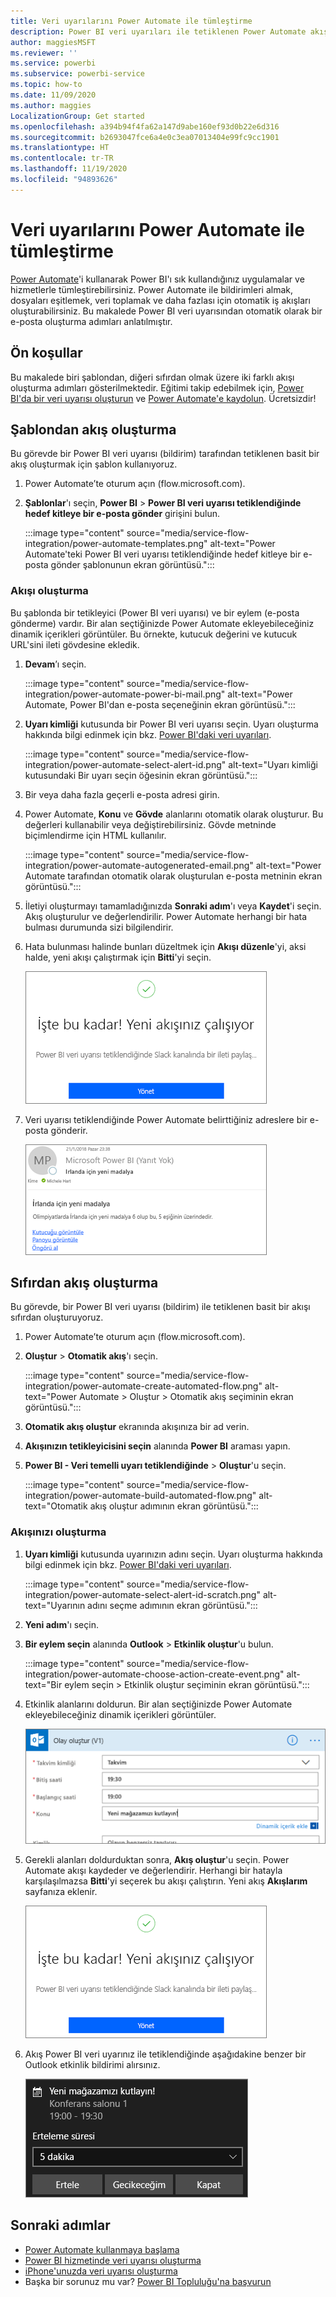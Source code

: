 ```yaml
---
title: Veri uyarılarını Power Automate ile tümleştirme
description: Power BI veri uyarıları ile tetiklenen Power Automate akışları oluşturmayı öğrenin.
author: maggiesMSFT
ms.reviewer: ''
ms.service: powerbi
ms.subservice: powerbi-service
ms.topic: how-to
ms.date: 11/09/2020
ms.author: maggies
LocalizationGroup: Get started
ms.openlocfilehash: a394b94f4fa62a147d9abe160ef93d0b22e6d316
ms.sourcegitcommit: b2693047fce6a4e0c3ea07013404e99fc9cc1901
ms.translationtype: HT
ms.contentlocale: tr-TR
ms.lasthandoff: 11/19/2020
ms.locfileid: "94893626"
---
```

# <a name="integrate-data-alerts-with-power-automate"></a>Veri uyarılarını Power Automate ile tümleştirme

[Power Automate](/power-automate/getting-started)'i kullanarak Power BI'ı sık kullandığınız uygulamalar ve hizmetlerle tümleştirebilirsiniz. Power Automate ile bildirimleri almak, dosyaları eşitlemek, veri toplamak ve daha fazlası için otomatik iş akışları oluşturabilirsiniz. Bu makalede Power BI veri uyarısından otomatik olarak bir e-posta oluşturma adımları anlatılmıştır.

## <a name="prerequisites"></a>Ön koşullar
Bu makalede biri şablondan, diğeri sıfırdan olmak üzere iki farklı akışı oluşturma adımları gösterilmektedir. Eğitimi takip edebilmek için, [Power BI'da bir veri uyarısı oluşturun](../create-reports/service-set-data-alerts.md) ve [Power Automate'e kaydolun](https://flow.microsoft.com/#home-signup). Ücretsizdir!

## <a name="create-a-flow-from-a-template"></a>Şablondan akış oluşturma
Bu görevde bir Power BI veri uyarısı (bildirim) tarafından tetiklenen basit bir akış oluşturmak için şablon kullanıyoruz.

1. Power Automate’te oturum açın (flow.microsoft.com).
2. **Şablonlar**'ı seçin, **Power BI** > **Power BI veri uyarısı tetiklendiğinde hedef kitleye bir e-posta gönder** girişini bulun.
   
    :::image type="content" source="media/service-flow-integration/power-automate-templates.png" alt-text="Power Automate'teki Power BI veri uyarısı tetiklendiğinde hedef kitleye bir e-posta gönder şablonunun ekran görüntüsü.":::

### <a name="build-the-flow"></a>Akışı oluşturma
Bu şablonda bir tetikleyici (Power BI veri uyarısı) ve bir eylem (e-posta gönderme) vardır. Bir alan seçtiğinizde Power Automate ekleyebileceğiniz dinamik içerikleri görüntüler.  Bu örnekte, kutucuk değerini ve kutucuk URL'sini ileti gövdesine ekledik.

1. **Devam**’ı seçin.

    :::image type="content" source="media/service-flow-integration/power-automate-power-bi-mail.png" alt-text="Power Automate, Power BI'dan e-posta seçeneğinin ekran görüntüsü.":::

1. **Uyarı kimliği** kutusunda bir Power BI veri uyarısı seçin. Uyarı oluşturma hakkında bilgi edinmek için bkz. [Power BI'daki veri uyarıları](../create-reports/service-set-data-alerts.md).
   
    :::image type="content" source="media/service-flow-integration/power-automate-select-alert-id.png" alt-text="Uyarı kimliği kutusundaki Bir uyarı seçin öğesinin ekran görüntüsü.":::
2. Bir veya daha fazla geçerli e-posta adresi girin.

3. Power Automate, **Konu** ve **Gövde** alanlarını otomatik olarak oluşturur. Bu değerleri kullanabilir veya değiştirebilirsiniz. Gövde metninde biçimlendirme için HTML kullanılır.

    :::image type="content" source="media/service-flow-integration/power-automate-autogenerated-email.png" alt-text="Power Automate tarafından otomatik olarak oluşturulan e-posta metninin ekran görüntüsü.":::

1. İletiyi oluşturmayı tamamladığınızda **Sonraki adım**'ı veya **Kaydet**'i seçin.  Akış oluşturulur ve değerlendirilir.  Power Automate herhangi bir hata bulması durumunda sizi bilgilendirir.
2. Hata bulunması halinde bunları düzeltmek için **Akışı düzenle**'yi, aksi halde, yeni akışı çalıştırmak için **Bitti**'yi seçin.
   
   ![Power Automate başarı iletisinin ekran görüntüsü.](media/service-flow-integration/power-bi-flow-running.png)
5. Veri uyarısı tetiklendiğinde Power Automate belirttiğiniz adreslere bir e-posta gönderir.  
   
   ![Power Automate uyarı e-postasının ekran görüntüsü.](media/service-flow-integration/power-bi-flow-email2.png)

## <a name="create-a-flow-from-scratch"></a>Sıfırdan akış oluşturma
Bu görevde, bir Power BI veri uyarısı (bildirim) ile tetiklenen basit bir akışı sıfırdan oluşturuyoruz.

1. Power Automate’te oturum açın (flow.microsoft.com).
2. **Oluştur** > **Otomatik akış**'ı seçin.

    :::image type="content" source="media/service-flow-integration/power-automate-create-automated-flow.png" alt-text="Power Automate > Oluştur > Otomatik akış seçiminin ekran görüntüsü.":::   
3. **Otomatik akış oluştur** ekranında akışınıza bir ad verin.
1. **Akışınızın tetikleyicisini seçin** alanında **Power BI** araması yapın.
1. **Power BI - Veri temelli uyarı tetiklendiğinde** > **Oluştur**'u seçin.

    :::image type="content" source="media/service-flow-integration/power-automate-build-automated-flow.png" alt-text="Otomatik akış oluştur adımının ekran görüntüsü.":::

### <a name="build-your-flow"></a>Akışınızı oluşturma
1. **Uyarı kimliği** kutusunda uyarınızın adını seçin. Uyarı oluşturma hakkında bilgi edinmek için bkz. [Power BI'daki veri uyarıları](../create-reports/service-set-data-alerts.md).

    :::image type="content" source="media/service-flow-integration/power-automate-select-alert-id-scratch.png" alt-text="Uyarının adını seçme adımının ekran görüntüsü.":::   

2. **Yeni adım**'ı seçin.
   
3. **Bir eylem seçin** alanında **Outlook** > **Etkinlik oluştur**'u bulun.

    :::image type="content" source="media/service-flow-integration/power-automate-choose-action-create-event.png" alt-text="Bir eylem seçin > Etkinlik oluştur seçiminin ekran görüntüsü.":::   
4. Etkinlik alanlarını doldurun. Bir alan seçtiğinizde Power Automate ekleyebileceğiniz dinamik içerikleri görüntüler.
   
   ![Akışı oluşturmaya devam etme işleminin ekran görüntüsü.](media/service-flow-integration/power-bi-flow-event.png)
5. Gerekli alanları doldurduktan sonra, **Akış oluştur**'u seçin.  Power Automate akışı kaydeder ve değerlendirir. Herhangi bir hatayla karşılaşılmazsa **Bitti**'yi seçerek bu akışı çalıştırın.  Yeni akış **Akışlarım** sayfanıza eklenir.
   
   ![Akışı tamamlama adımının ekran görüntüsü.](media/service-flow-integration/power-bi-flow-running.png)
6. Akış Power BI veri uyarınız ile tetiklendiğinde aşağıdakine benzer bir Outlook etkinlik bildirimi alırsınız.
   
    ![Power Automate Outlook bildirimini tetikler adımının ekran görüntüsü.](media/service-flow-integration/power-bi-flow-notice.png)

## <a name="next-steps"></a>Sonraki adımlar
* [Power Automate kullanmaya başlama](/power-automate/getting-started/)
* [Power BI hizmetinde veri uyarısı oluşturma](../create-reports/service-set-data-alerts.md)
* [iPhone'unuzda veri uyarısı oluşturma](../consumer/mobile/mobile-set-data-alerts-in-the-mobile-apps.md)
* Başka bir sorunuz mu var? [Power BI Topluluğu'na başvurun](https://community.powerbi.com/)
